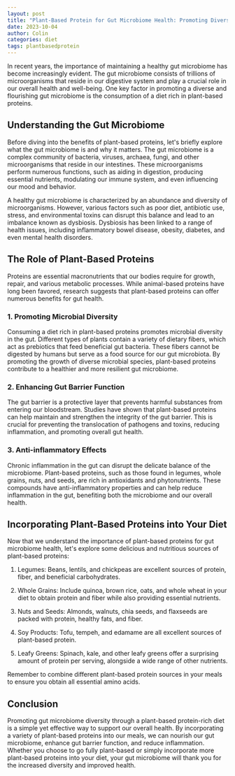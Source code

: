 ```yaml
---
layout: post
title: "Plant-Based Protein for Gut Microbiome Health: Promoting Diversity"
date: 2023-10-04
author: Colin
categories: diet
tags: plantbasedprotein
---
```


In recent years, the importance of maintaining a healthy gut microbiome has become increasingly evident. The gut microbiome consists of trillions of microorganisms that reside in our digestive system and play a crucial role in our overall health and well-being. One key factor in promoting a diverse and flourishing gut microbiome is the consumption of a diet rich in plant-based proteins.

## Understanding the Gut Microbiome

Before diving into the benefits of plant-based proteins, let's briefly explore what the gut microbiome is and why it matters. The gut microbiome is a complex community of bacteria, viruses, archaea, fungi, and other microorganisms that reside in our intestines. These microorganisms perform numerous functions, such as aiding in digestion, producing essential nutrients, modulating our immune system, and even influencing our mood and behavior.

A healthy gut microbiome is characterized by an abundance and diversity of microorganisms. However, various factors such as poor diet, antibiotic use, stress, and environmental toxins can disrupt this balance and lead to an imbalance known as dysbiosis. Dysbiosis has been linked to a range of health issues, including inflammatory bowel disease, obesity, diabetes, and even mental health disorders.

## The Role of Plant-Based Proteins

Proteins are essential macronutrients that our bodies require for growth, repair, and various metabolic processes. While animal-based proteins have long been favored, research suggests that plant-based proteins can offer numerous benefits for gut health.

### 1. Promoting Microbial Diversity

Consuming a diet rich in plant-based proteins promotes microbial diversity in the gut. Different types of plants contain a variety of dietary fibers, which act as prebiotics that feed beneficial gut bacteria. These fibers cannot be digested by humans but serve as a food source for our gut microbiota. By promoting the growth of diverse microbial species, plant-based proteins contribute to a healthier and more resilient gut microbiome.

### 2. Enhancing Gut Barrier Function

The gut barrier is a protective layer that prevents harmful substances from entering our bloodstream. Studies have shown that plant-based proteins can help maintain and strengthen the integrity of the gut barrier. This is crucial for preventing the translocation of pathogens and toxins, reducing inflammation, and promoting overall gut health.

### 3. Anti-inflammatory Effects

Chronic inflammation in the gut can disrupt the delicate balance of the microbiome. Plant-based proteins, such as those found in legumes, whole grains, nuts, and seeds, are rich in antioxidants and phytonutrients. These compounds have anti-inflammatory properties and can help reduce inflammation in the gut, benefiting both the microbiome and our overall health.

## Incorporating Plant-Based Proteins into Your Diet

Now that we understand the importance of plant-based proteins for gut microbiome health, let's explore some delicious and nutritious sources of plant-based proteins:

1. Legumes: Beans, lentils, and chickpeas are excellent sources of protein, fiber, and beneficial carbohydrates.

2. Whole Grains: Include quinoa, brown rice, oats, and whole wheat in your diet to obtain protein and fiber while also providing essential nutrients.

3. Nuts and Seeds: Almonds, walnuts, chia seeds, and flaxseeds are packed with protein, healthy fats, and fiber.

4. Soy Products: Tofu, tempeh, and edamame are all excellent sources of plant-based protein.

5. Leafy Greens: Spinach, kale, and other leafy greens offer a surprising amount of protein per serving, alongside a wide range of other nutrients.

Remember to combine different plant-based protein sources in your meals to ensure you obtain all essential amino acids.

## Conclusion

Promoting gut microbiome diversity through a plant-based protein-rich diet is a simple yet effective way to support our overall health. By incorporating a variety of plant-based proteins into our meals, we can nourish our gut microbiome, enhance gut barrier function, and reduce inflammation. Whether you choose to go fully plant-based or simply incorporate more plant-based proteins into your diet, your gut microbiome will thank you for the increased diversity and improved health.